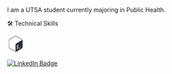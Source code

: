 I am a UTSA student currently majoring in Public Health.

:hammer_and_wrench: Technical Skills
<div>
  <img src="https://github.com/devicons/devicon/blob/master/icons/bash/bash-plain.svg" title="Bash" alt="bash" width="40" height="40"/>&nbsp;
</div>
<p> </p>
<div id="badges">
  <a href="[https://www.linkedin.com/in/your-profile-url/](https://www.linkedin.com/in/faith-kouadio-95a466275/)">
    <img src="https://img.shields.io/badge/LinkedIn-blue?style=for-the-badge&logo=linkedin&logoColor=white" alt="LinkedIn Badge"/>
</div>
